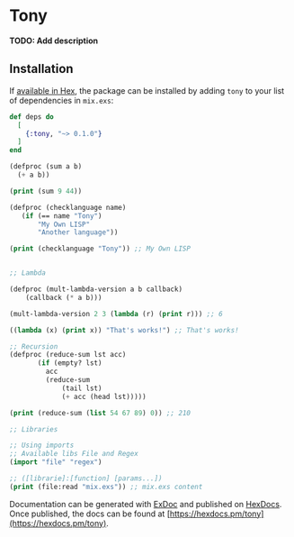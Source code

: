 # Tony

**TODO: Add description**

## Installation

If [available in Hex](https://hex.pm/docs/publish), the package can be installed
by adding `tony` to your list of dependencies in `mix.exs`:

```elixir
def deps do
  [
    {:tony, "~> 0.1.0"}
  ]
end
```

```lisp
(defproc (sum a b)
  (+ a b))

(print (sum 9 44))

(defproc (checklanguage name)
   (if (== name "Tony")
       "My Own LISP"
       "Another language"))

(print (checklanguage "Tony")) ;; My Own LISP


;; Lambda

(defproc (mult-lambda-version a b callback)
    (callback (* a b)))

(mult-lambda-version 2 3 (lambda (r) (print r))) ;; 6

((lambda (x) (print x)) "That's works!") ;; That's works!

;; Recursion
(defproc (reduce-sum lst acc)
       (if (empty? lst)
         acc
		 (reduce-sum
			 (tail lst)
			 (+ acc (head lst)))))

(print (reduce-sum (list 54 67 89) 0)) ;; 210

;; Libraries

;; Using imports
;; Available libs File and Regex
(import "file" "regex")

;; ([librarie]:[function] [params...])
(print (file:read "mix.exs")) ;; mix.exs content
```

Documentation can be generated with [ExDoc](https://github.com/elixir-lang/ex_doc)
and published on [HexDocs](https://hexdocs.pm). Once published, the docs can
be found at [https://hexdocs.pm/tony](https://hexdocs.pm/tony).

